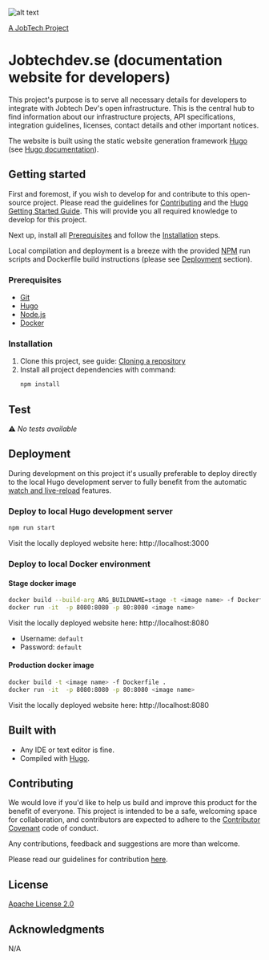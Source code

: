 ![alt text][logo]

[logo]: https://github.com/MagnumOpuses/project-meta/blob/master/img/jobtechdev_black.png "JobTech dev logo"

[A JobTech Project](https://www.jobtechdev.se)

# Jobtechdev.se (documentation website for developers)

This project's purpose is to serve all necessary details for developers to integrate with Jobtech Dev's open infrastructure. This is the central hub to find information about our infrastructure projects, API specifications, integration guidelines, licenses, contact details and other important notices.

The website is built using the static website generation framework [Hugo](https://gohugo.io/) (see [Hugo documentation](https://gohugo.io/documentation/)).

## Getting started

First and foremost, if you wish to develop for and contribute to this open-source project. Please read the guidelines for [Contributing](CONTRIBUTING.md) and the [Hugo Getting Started Guide](https://gohugo.io/getting-started/). This will provide you all required knowledge to develop for this project.

Next up, install all [Prerequisites](#prerequisites) and follow the [Installation](#installation) steps.

Local compilation and deployment is a breeze with the provided [NPM](https://www.npmjs.com) run scripts and Dockerfile build instructions (please see [Deployment](#deployment) section).

### Prerequisites

 * [Git](https://git-scm.com/)
 * [Hugo](https://gohugo.io/)
 * [Node.js](https://nodejs.org/en/)
 * [Docker](https://www.docker.com)

### Installation

 1. Clone this project, see guide: [Cloning a repository](https://help.github.com/en/articles/cloning-a-repository)
 1. Install all project dependencies with command:
    ```bash
    npm install
    ```

## Test

:warning: *No tests available*

## Deployment

During development on this project it's usually preferable to deploy directly to the local Hugo development server to fully benefit from the automatic [watch and live-reload](https://gohugo.io/getting-started/usage/#livereload) features.

### Deploy to local Hugo development server
```bash
npm run start
```

Visit the locally deployed website here: http://localhost:3000

### Deploy to local Docker environment

#### Stage docker image

```bash
docker build --build-arg ARG_BUILDNAME=stage -t <image name> -f Dockerfile .
docker run -it  -p 8080:8080 -p 80:8080 <image name>
```

Visit the locally deployed website here: http://localhost:8080
 * Username: `default`
 * Password: `default`

#### Production docker image

```bash
docker build -t <image name> -f Dockerfile .
docker run -it  -p 8080:8080 -p 80:8080 <image name>
```

Visit the locally deployed website here: http://localhost:8080

## Built with

* Any IDE or text editor is fine.
* Compiled with [Hugo](https://gohugo.io/).

## Contributing

We would love if you'd like to help us build and improve this product for the benefit of everyone. This project is intended to be a safe, welcoming space for collaboration, and contributors are expected to adhere to the [Contributor Covenant](http://contributor-covenant.org/) code of conduct.

Any contributions, feedback and suggestions are more than welcome.

Please read our guidelines for contribution [here](CONTRIBUTING_TEMPLATE.md).

## License

[Apache License 2.0](LICENSE.md)

## Acknowledgments

N/A
